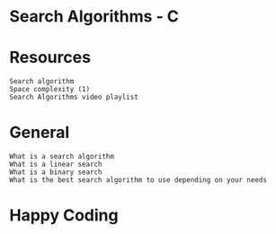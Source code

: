 # Search Algorithms - C
# Resources
    Search algorithm
    Space complexity (1)
    Search Algorithms video playlist
# General
    What is a search algorithm
    What is a linear search
    What is a binary search
    What is the best search algorithm to use depending on your needs
# Happy Coding
